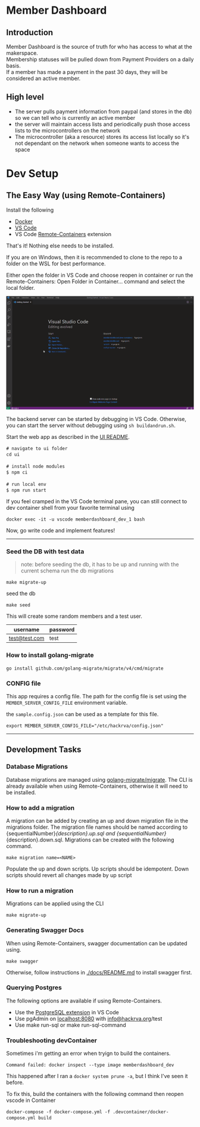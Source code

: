 # Member Dashboard

## Introduction

Member Dashboard is the source of truth for who has access to what at the makerspace.  
Membership statuses will be pulled down from Payment Providers on a daily basis.  
If a member has made a payment in the past 30 days, they will be considered an active member.

## High level

- The server pulls payment information from paypal (and stores in the db) so we can tell who is currently an active member
- the server will maintain access lists and periodically push those access lists to the microcontrollers on the network
- The microcontroller (aka a resource) stores its access list locally so it's not dependant on the network when someone wants to access the space

# Dev Setup

## The Easy Way (using Remote-Containers)

Install the following

- [Docker](https://www.docker.com/products/docker-desktop)
- [VS Code](https://code.visualstudio.com/download)
- VS Code [Remote-Containers](https://marketplace.visualstudio.com/items?itemName=ms-vscode-remote.remote-containers) extension

That's it! Nothing else needs to be installed.

If you are on Windows, then it is recommended to clone to the repo to a folder on the WSL for best performance.

Either open the folder in VS Code and choose reopen in container or run the Remote-Containers: Open Folder in Container... command and select the local folder.

![Open from container](docs/openFromContainer.gif "Open from container")

The backend server can be started by debugging in VS Code. Otherwise, you can start the server without debugging using `sh buildandrun.sh`.

Start the web app as described in the [UI README](/web/README.md).

```
# navigate to ui folder
cd ui

# install node modules
$ npm ci

# run local env
$ npm run start
```

If you feel cramped in the VS Code terminal pane, you can still connect to dev container shell from your favorite terminal using

```
docker exec -it -u vscode memberdashboard_dev_1 bash
```

Now, go write code and implement features!

---

### Seed the DB with test data

> note: before seeding the db, it has to be up and running with the current schema
> run the db migrations

```
make migrate-up
```

seed the db

```
make seed
```

This will create some random members and a test user.

| username      | password |
| ------------- | -------- |
| test@test.com | test     |

### How to install golang-migrate

```
go install github.com/golang-migrate/migrate/v4/cmd/migrate
```

### CONFIG file

This app requires a config file.
The path for the config file is set using the `MEMBER_SERVER_CONFIG_FILE` environment variable.

the `sample.config.json` can be used as a template for this file.

```
export MEMBER_SERVER_CONFIG_FILE="/etc/hackrva/config.json"
```

---

## Development Tasks

### Database Migrations

Database migrations are managed using [golang-migrate/migrate](https://github.com/golang-migrate/migrate). The CLI is already available when using Remote-Containers, otherwise it will need to be installed.

### How to add a migration

A migration can be added by creating an up and down migration file in the migrations folder. The migration file names should be named according to {sequentialNumber}_{description}.up.sql and {sequentialNumber}_{description}.down.sql. Migrations can be created with the following command.

```
make migration name=<NAME>
```

Populate the up and down scripts. Up scripts should be idempotent. Down scripts should revert all changes made by up script

### How to run a migration

Migrations can be applied using the CLI

```
make migrate-up
```

### Generating Swagger Docs

When using Remote-Containers, swagger documentation can be updated using.

```
make swagger
```

Otherwise, follow instructions in [./docs/README.md](./docs/README.md) to install swagger first.

### Querying Postgres

The following options are available if using Remote-Containers.

- Use the [PostgreSQL extension](https://marketplace.visualstudio.com/items?itemName=ckolkman.vscode-postgres) in VS Code
- Use pgAdmin on [localhost:8080](http://localhost:8080) with info@hackrva.org/test
- Use make run-sql or make run-sql-command

### Troubleshooting devContainer

Sometimes i'm getting an error when tryign to build the containers.

```
Command failed: docker inspect --type image memberdashboard_dev
```

This happened after I ran a `docker system prune -a`, but I think I've seen it before.

To fix this, build the containers with the following command then reopen vscode in Container

```
docker-compose -f docker-compose.yml -f .devcontainer/docker-compose.yml build
```
